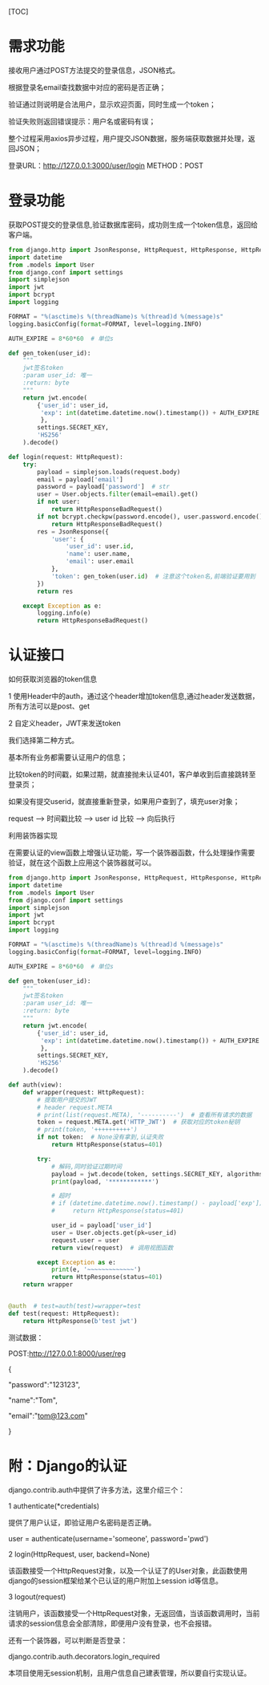 [TOC]

# 需求功能

接收用户通过POST方法提交的登录信息，JSON格式。

根据登录名email查找数据中对应的密码是否正确；

验证通过则说明是合法用户，显示欢迎页面，同时生成一个token；

验证失败则返回错误提示：用户名或密码有误；

整个过程采用axios异步过程，用户提交JSON数据，服务端获取数据并处理，返回JSON；

登录URL：http://127.0.0.1:3000/user/login METHOD：POST

# 登录功能

获取POST提交的登录信息,验证数据库密码，成功则生成一个token信息，返回给客户端。

 

```python
from django.http import JsonResponse, HttpRequest, HttpResponse, HttpResponseBadRequest
import datetime
from .models import User
from django.conf import settings
import simplejson
import jwt
import bcrypt
import logging

FORMAT = "%(asctime)s %(threadName)s %(thread)d %(message)s"
logging.basicConfig(format=FORMAT, level=logging.INFO)

AUTH_EXPIRE = 8*60*60  # 单位s

def gen_token(user_id):
    """
    jwt签名token
    :param user_id: 唯一
    :return: byte
    """
    return jwt.encode(
        {'user_id': user_id,
         'exp': int(datetime.datetime.now().timestamp()) + AUTH_EXPIRE  # 设置超时时间,要取整
         },
        settings.SECRET_KEY,
        'HS256'
    ).decode()

def login(request: HttpRequest):
    try:
        payload = simplejson.loads(request.body)
        email = payload['email']
        password = payload['password']  # str
        user = User.objects.filter(email=email).get()
        if not user:
            return HttpResponseBadRequest()
        if not bcrypt.checkpw(password.encode(), user.password.encode()):
            return HttpResponseBadRequest()
        res = JsonResponse({
            'user': {
                'user_id': user.id,
                'name': user.name,
                'email': user.email
            },
            'token': gen_token(user.id)  # 注意这个token名,前端验证要用到
        })
        return res

    except Exception as e:
        logging.info(e)
        return HttpResponseBadRequest()
```

# 认证接口

如何获取浏览器的token信息

1 使用Header中的auth，通过这个header增加token信息,通过header发送数据，所有方法可以是post、get

2 自定义header，JWT来发送token

我们选择第二种方式。

基本所有业务都需要认证用户的信息；

比较token的时间戳，如果过期，就直接抛未认证401，客户单收到后直接跳转至登录页；

如果没有提交userid，就直接重新登录，如果用户查到了，填充user对象；

request --> 时间戳比较 --> user id 比较 --> 向后执行

利用装饰器实现

在需要认证的view函数上增强认证功能，写一个装饰器函数，什么处理操作需要验证，就在这个函数上应用这个装饰器就可以。

 

```python
from django.http import JsonResponse, HttpRequest, HttpResponse, HttpResponseBadRequest
import datetime
from .models import User
from django.conf import settings
import simplejson
import jwt
import bcrypt
import logging

FORMAT = "%(asctime)s %(threadName)s %(thread)d %(message)s"
logging.basicConfig(format=FORMAT, level=logging.INFO)

AUTH_EXPIRE = 8*60*60  # 单位s

def gen_token(user_id):
    """
    jwt签名token
    :param user_id: 唯一
    :return: byte
    """
    return jwt.encode(
        {'user_id': user_id,
         'exp': int(datetime.datetime.now().timestamp()) + AUTH_EXPIRE  # 设置超时时间,要取整
         },
        settings.SECRET_KEY,
        'HS256'
    ).decode()

def auth(view):
    def wrapper(request: HttpRequest):
        # 提取用户提交的JWT
        # header request.META
        # print(list(request.META), '----------')  # 查看所有请求的数据
        token = request.META.get('HTTP_JWT')  # 获取对应的token秘钥
        # print(token, '++++++++++')
        if not token:  # None没有拿到,认证失败
            return HttpResponse(status=401)

        try:
            # 解码,同时验证过期时间
            payload = jwt.decode(token, settings.SECRET_KEY, algorithms=['HS256'])
            print(payload, '************')

            # 超时
            # if (datetime.datetime.now().timestamp() - payload['exp']) > AUTH_EXPIRE:
            #     return HttpResponse(status=401)

            user_id = payload['user_id']
            user = User.objects.get(pk=user_id)
            request.user = user
            return view(request)  # 调用视图函数

        except Exception as e:
            print(e, '~~~~~~~~~~~~~')
            return HttpResponse(status=401)
    return wrapper


@auth  # test=auth(test)=wrapper=test
def test(request: HttpRequest):
    return HttpResponse(b'test jwt')
```

测试数据：

POST:http://127.0.0.1:8000/user/reg

{

 "password":"123123",

 "name":"Tom",

 "email":"tom@123.com"

}

# 附：**Django的认证**

django.contrib.auth中提供了许多方法，这里介绍三个：

1 authenticate(*credentials)

提供了用户认证，即验证用户名密码是否正确。

user = authenticate(username='someone', password='pwd')

2 login(HttpRequest, user, backend=None)

该函数接受一个HttpRequest对象，以及一个认证了的User对象，此函数使用django的session框架给某个已认证的用户附加上session id等信息。

3 logout(request)

注销用户，该函数接受一个HttpRequest对象，无返回值，当该函数调用时，当前请求的session信息会全部清除，即便用户没有登录，也不会报错。

还有一个装饰器，可以判断是否登录：

django.contrib.auth.decorators.login_required

本项目使用无session机制，且用户信息自己建表管理，所以要自行实现认证。